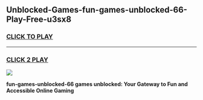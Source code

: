 
## Unblocked-Games-fun-games-unblocked-66-Play-Free-u3sx8
<h3>
<a href="https://premium76.site?title=fun-games-unblocked-66&ref=21A">CLICK TO PLAY</a></h3>
<hr>

<h3>
<a href="https://premium76.site?title=fun-games-unblocked-66&ref=21A">CLICK 2 PLAY</a>
  
</h3>

<a href="https://premium76.site?title=fun-games-unblocked-66&ref=21A"><img src="https://clearcache.store/games.png"></a>


**fun-games-unblocked-66 games unblocked: Your Gateway to Fun and Accessible Online Gaming**
